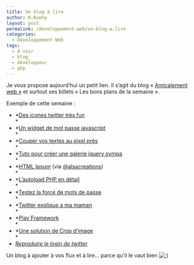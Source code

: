 ```yaml
---
title: Un blog à lire
author: R.Kueny
layout: post
permalink: /developpement-web/un-blog-a-lire
categories:
  - Développement Web
tags:
  - A voir
  - blog
  - développeur
  - php
---
```

Je vous propose aujourd&rsquo;hui un petit lien. Il s&rsquo;agit du blog &laquo;&nbsp;<a href="http://www.amicalement-web.net" target="_blank">Amicalement web&nbsp;&raquo;</a> et surtout ses billets &laquo;&nbsp;Les bons plans de la semaine&nbsp;&raquo;.

Exemple de cette semaine :

  * *[Des icones twitter très fun][1]  
    *
  * *[Un widget de mot passe javascript][2]  
    *
  * *[Couper vos textes au pixel près][3]  
    *
  * *[Tuto pour créer une galerie jquery sympa][4]  
    *
  * *[HTML Ipsum][5] (via [@alsacreations][6])  
    *
  * *[L’autoload PHP en détail][7]  
    *
  * *[Testez la force de mots de passe][8]  
    *
  * *[Twitter explique a ma maman][9]  
    *
  * *[Play Framework][10]  
    *
  * *[Une solution de Crop d’image][11]  
    *
  * *[Reproduire le login de twitter][12]*

Un blog à ajouter à vos flux et à lire&#8230; parce qu&rsquo;il le vaut bien <img src="http://rkueny.fr/wp-includes/images/smilies/icon_wink.gif" alt=";)" class="wp-smiley" />

 [1]: http://designrfix.com/freebies/free-twitter-icons-website-design
 [2]: http://www.html-form-guide.com/blog/web-form-widget/54/web-form-password-widget/
 [3]: http://code.google.com/p/jquery-text-truncate/
 [4]: http://www.jquery.wisdomplug.com/jquery-plugins/jquery-photo-gallery-plugins/jquery-tutorial-create-a-unique-gallery-by-using-z-index-and-jquery/
 [5]: http://html-ipsum.com/
 [6]: http://twitter.com/alsacreations
 [7]: http://www.webdevelopmenttips.com/autoload-your-php-classes/
 [8]: http://www.unwrongest.com/projects/password-strength/#demo
 [9]: http://www.do-as-i-say.com/notes/2009/10/twitter-explique-a-ma-maman/
 [10]: http://www.playframework.org/
 [11]: http://kroppr.rborn.info/
 [12]: http://aext.net/2009/08/perfect-sign-in-dropdown-box-likes-twitter-with-jquery/